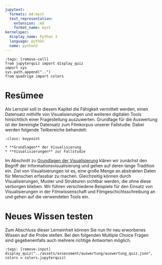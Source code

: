 ```yaml
---
jupytext:
  formats: md:myst
  text_representation:
    extension: .md
    format_name: myst
kernelspec:
  display_name: Python 3
  language: python
  name: python3
---
```

```{code-cell} ipython3
:tags: [remove-cell]
from jupyterquiz import display_quiz
import sys
sys.path.append("..")
from quadriga import colors
```

# Resümee
Als Lernziel soll in diesem Kapitel die Fähigkeit vermittelt werden, einen Datensatz mithilfe von Visualisierungen und weiteren digitalen Tools hinsichtlich einer Fragestellung auszuwerten. Grundlage für die Auswertung ist der bereinigte Datensatz zum Filmkorpus unserer Fallstudie. Dabei werden folgende Teilbereiche behandelt:

```{admonition} Teilbereiche des Kapitels
:class: keypoint

* **Grundlagen** der Visualisierung
* **Visualisierungen** zur Fallstudie

```
Im Abschnitt zu [Grundlagen der Visualisierung](./visualisierung.md) klären wir zunächst den Begriff der Informationsvisualisierung und gehen auf deren lange Tradition ein. Ziel von Visualisierungen ist es, eine große Menge an abstrakten Daten für Menschen erfassbar zu machen. Gleichzeitig können durch Visualisierungen, Muster und Strukturen sichtbar werden, die ohne diese verborgen blieben. Wir führen verschiedene Beispiele für den Einsatz von Visualisierungen in der Filmwissenschaft und Filmgeschichtsschreibung an und gehen auf die verwendeten Tools ein.


# Neues Wissen testen
Zum Abschluss dieser Lerneinheit können Sie nun Ihr neu erworbenes Wissen auf die Probe stellen. Bei den folgenden Multiple Choice Fragen sind gegebenenfalls auch mehrere richtige Antworten möglich. 

```{code-cell} ipython3
:tags: [remove-input]
display_quiz("../assets/assessment/auswertung/auswertung_quiz.json", colors = colors.jupyterquiz)
```